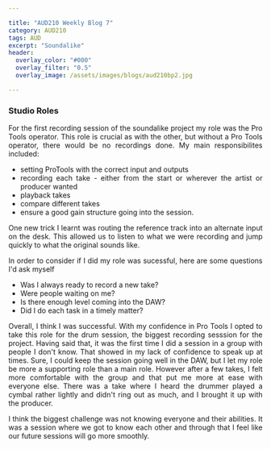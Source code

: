 ```yaml
---

title: "AUD210 Weekly Blog 7"
category: AUD210
tags: AUD
excerpt: "Soundalike"
header:
  overlay_color: "#000"
  overlay_filter: "0.5"
  overlay_image: /assets/images/blogs/aud210bp2.jpg

---
```

<style>
body {
text-align: justify}
</style>



### Studio Roles
For the first recording session of the soundalike project my role was the Pro Tools operator. This role is crucial as with the other, but without a Pro Tools operator, there would be no recordings done. My main responsibilites included:
* setting ProTools with the correct input and outputs
* recording each take - either from the start or wherever the artist or producer wanted
* playback takes
* compare different takes
* ensure a good gain structure going into the session.

One new trick I learnt was routing the reference track into an alternate input on the desk. This allowed us to listen to what we were recording and jump quickly to what the original sounds like. 

In order to consider if I did my role was sucessful, here are some questions I'd ask myself
* Was I always ready to record a new take?
* Were people waiting on me?
* Is there enough level coming into the DAW?
* Did I do each task in a timely matter?

Overall, I think I was successful. With my confidence in Pro Tools I opted to take this role for the drum session, the biggest recording sesssion for the project.  Having said that, it was the first time I did a session in a group with people I don't know. That showed in my lack of confidence to speak up at times. Sure, I could keep the session going well in the DAW, but I let my role be more a supporting role than a main role. However after a few takes, I felt more comfortable with the group and that put me more at ease with everyone else. There was a take where I heard the drummer played a cymbal rather lightly and didn't ring out as much, and I brought it up with the producer. 

I think the biggest challenge was not knowing everyone and their abilities. It was a session where we got to know each other and through that I feel like our future sessions will go more smoothly. 
